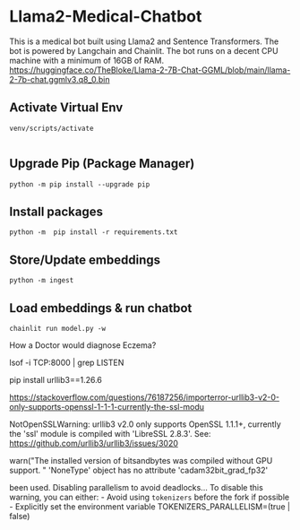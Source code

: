 # Llama2-Medical-Chatbot
This is a medical bot built using Llama2 and Sentence Transformers. The bot is powered by Langchain and Chainlit. The bot runs on a decent CPU machine with a minimum of 16GB of RAM.
https://huggingface.co/TheBloke/Llama-2-7B-Chat-GGML/blob/main/llama-2-7b-chat.ggmlv3.q8_0.bin

## Activate Virtual Env

```
venv/scripts/activate
```

```

```

## Upgrade Pip (Package Manager)

```
python -m pip install --upgrade pip
```

## Install packages

```
python -m  pip install -r requirements.txt
```

## Store/Update embeddings

```
python -m ingest
```

## Load embeddings & run chatbot

```
chainlit run model.py -w
```

How a Doctor would diagnose Eczema?



lsof -i TCP:8000 | grep LISTEN

pip install urllib3==1.26.6


https://stackoverflow.com/questions/76187256/importerror-urllib3-v2-0-only-supports-openssl-1-1-1-currently-the-ssl-modu

 NotOpenSSLWarning: urllib3 v2.0 only supports OpenSSL 1.1.1+, currently the 'ssl' module is compiled with 'LibreSSL 2.8.3'. See: https://github.com/urllib3/urllib3/issues/3020

  warn("The installed version of bitsandbytes was compiled without GPU support. "
'NoneType' object has no attribute 'cadam32bit_grad_fp32'

 been used. Disabling parallelism to avoid deadlocks...
To disable this warning, you can either:
        - Avoid using `tokenizers` before the fork if possible
        - Explicitly set the environment variable TOKENIZERS_PARALLELISM=(true | false)